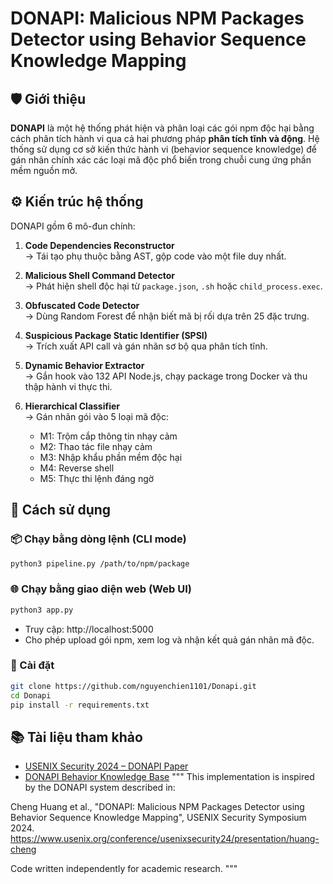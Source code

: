 # DONAPI: Malicious NPM Packages Detector using Behavior Sequence Knowledge Mapping

## 🛡️ Giới thiệu

**DONAPI** là một hệ thống phát hiện và phân loại các gói npm độc hại bằng cách phân tích hành vi qua cả hai phương pháp **phân tích tĩnh và động**. Hệ thống sử dụng cơ sở kiến thức hành vi (behavior sequence knowledge) để gán nhãn chính xác các loại mã độc phổ biến trong chuỗi cung ứng phần mềm nguồn mở.

## ⚙️ Kiến trúc hệ thống

DONAPI gồm 6 mô-đun chính:

1. **Code Dependencies Reconstructor**  
   → Tái tạo phụ thuộc bằng AST, gộp code vào một file duy nhất.

2. **Malicious Shell Command Detector**  
   → Phát hiện shell độc hại từ `package.json`, `.sh` hoặc `child_process.exec`.

3. **Obfuscated Code Detector**  
   → Dùng Random Forest để nhận biết mã bị rối dựa trên 25 đặc trưng.

4. **Suspicious Package Static Identifier (SPSI)**  
   → Trích xuất API call và gán nhãn sơ bộ qua phân tích tĩnh.

5. **Dynamic Behavior Extractor**  
   → Gắn hook vào 132 API Node.js, chạy package trong Docker và thu thập hành vi thực thi.

6. **Hierarchical Classifier**  
   → Gán nhãn gói vào 5 loại mã độc:  
      - M1: Trộm cắp thông tin nhạy cảm  
      - M2: Thao tác file nhạy cảm  
      - M3: Nhập khẩu phần mềm độc hại  
      - M4: Reverse shell  
      - M5: Thực thi lệnh đáng ngờ

## 🚀 Cách sử dụng

### 📦 Chạy bằng dòng lệnh (CLI mode)

```bash
python3 pipeline.py /path/to/npm/package
```
### 🌐 Chạy bằng giao diện web (Web UI) 
```bash
python3 app.py
```
- Truy cập: http://localhost:5000
- Cho phép upload gói npm, xem log và nhận kết quả gán nhãn mã độc.
### 📂 Cài đặt
```bash
git clone https://github.com/nguyenchien1101/Donapi.git
cd Donapi
pip install -r requirements.txt
```
## 📚 Tài liệu tham khảo
- [USENIX Security 2024 – DONAPI Paper](https://www.usenix.org/conference/usenixsecurity24/presentation/huang-cheng)
- [DONAPI Behavior Knowledge Base](https://das-lab.github.io/Donapi/)
"""
This implementation is inspired by the DONAPI system described in:

Cheng Huang et al., "DONAPI: Malicious NPM Packages Detector using Behavior Sequence Knowledge Mapping",
USENIX Security Symposium 2024. https://www.usenix.org/conference/usenixsecurity24/presentation/huang-cheng

Code written independently for academic research.
"""

